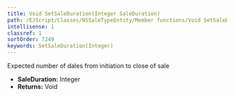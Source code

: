 ```yaml
---
title: Void SetSaleDuration(Integer SaleDuration)
path: /EJScript/Classes/NSSaleTypeEntity/Member functions/Void SetSaleDuration(Integer p_0)
intellisense: 1
classref: 1
sortOrder: 7249
keywords: SetSaleDuration(Integer)
---
```



Expected number of dales from initiation to close of sale



* **SaleDuration:** Integer
* **Returns:** Void


